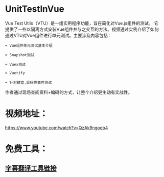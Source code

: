 # UnitTestInVue

Vue Test Utils（VTU）是一组实用程序功能，旨在简化对Vue.js组件的测试。 它提供了一些以隔离方式安装Vue组件并与之交互的方法。视频通过实例介绍了如何通过VTU对Vue组件进行单元测试。主要涉及内容包括：

    ⌨️ Vue组件单元测试基本介绍

    ⌨️ Snapshot测试

    ⌨️ Vuex测试
    
    ⌨️ Vuetify
    
    ⌨️ 针对键盘,鼠标等事件测试
    
作者通过现场查阅资料+编码的方式，让整个介绍更生动有实战性。

# 视频地址： 
https://www.youtube.com/watch?v=QzAk9ngoeb4

# 免费工具：
        
## [字幕翻译工具链接](https://gist.github.com/qwertyuiop6/8499fe086491da90617fe17c32716d4e)
